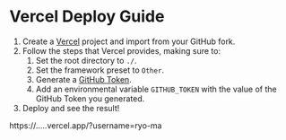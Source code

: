 # Vercel Deploy Guide

1. Create a [Vercel](https://vercel.com/) project and import from your GitHub fork.
2. Follow the steps that Vercel provides, making sure to:
	1. Set the root directory to `./`.
	2. Set the framework preset to `Other`.
	3. Generate a [GitHub Token](https://docs.github.com/en/github/authenticating-to-github/keeping-your-account-and-data-secure/creating-a-personal-access-token).
	4. Add an environmental variable `GITHUB_TOKEN` with the value of the GitHub Token you generated.
3. Deploy and see the result!

https://.....vercel.app/?username=ryo-ma
